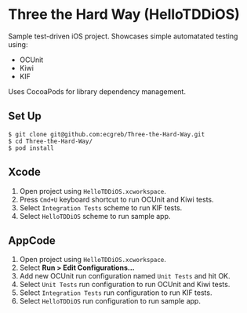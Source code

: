 Three the Hard Way (HelloTDDiOS)
================================

Sample test-driven iOS project. Showcases simple automatated testing using:

* OCUnit
* Kiwi
* KIF

Uses CocoaPods for library dependency management.

Set Up
------
```
$ git clone git@github.com:ecgreb/Three-the-Hard-Way.git
$ cd Three-the-Hard-Way/
$ pod install
```

Xcode
-----

1. Open project using <code>HelloTDDiOS.xcworkspace</code>.
2. Press <code>Cmd+U</code> keyboard shortcut to run OCUnit and Kiwi tests.
3. Select <code>Integration Tests</code> scheme to run KIF tests.
4. Select <code>HelloTDDiOS</code> scheme to run sample app.

AppCode
-------

1. Open project using <code>HelloTDDiOS.xcworkspace</code>.
2. Select <b>Run > Edit Configurations...</b>
3. Add new OCUnit run configuration named <code>Unit Tests</code> and hit OK.
4. Select <code>Unit Tests</code> run configuration to run OCUnit and Kiwi tests.
5. Select <code>Integration Tests</code> run configuration to run KIF tests.
6. Select <code>HelloTDDiOS</code> run configuration to run sample app.
